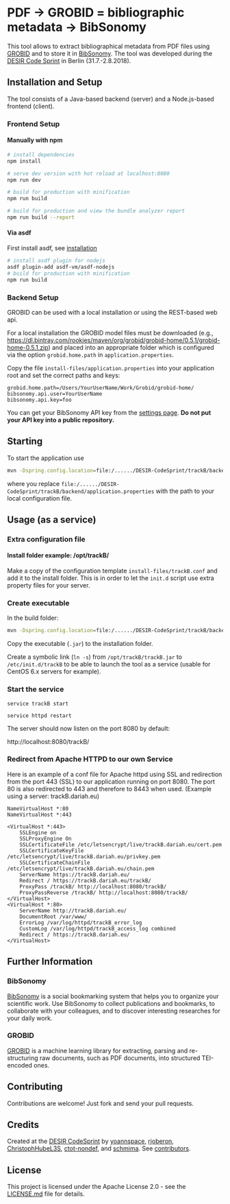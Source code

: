 # PDF → GROBID = bibliographic metadata → BibSonomy

This tool allows to extract bibliographical metadata from PDF files
using [GROBID](https://github.com/kermitt2/grobid) and to store it in
[BibSonomy](https://www.bibsonomy.org/). The tool was developed during
the [DESIR Code Sprint](http://desircodesprint.sciencesconf.org/) in
Berlin (31.7.-2.8.2018).

## Installation and Setup

The tool consists of a Java-based backend (server) and a Node.js-based
frontend (client).

### Frontend Setup
#### Manually with npm
``` sh
# install dependencies
npm install

# serve dev version with hot reload at localhost:8080
npm run dev

# build for production with minification
npm run build

# build for production and view the bundle analyzer report
npm run build --report
```
#### Via asdf
First install asdf, see [installation](https://github.com/asdf-vm/asdf/blob/master/README.md)
``` sh
# install asdf plugin for nodejs
asdf plugin-add asdf-vm/asdf-nodejs
# build for production with minification
npm run build
```

### Backend Setup

GROBID can be used with a local installation or using the REST-based
web api.

For a local installation the GROBID model files must be downloaded
(e.g.,
https://dl.bintray.com/rookies/maven/org/grobid/grobid-home/0.5.1/grobid-home-0.5.1.zip)
and placed into an appropriate folder which is configured via the
option `grobid.home.path` in `application.properties`.

Copy the file `install-files/application.properties` into your
application root and set the correct paths and keys:

``` properties
grobid.home.path=/Users/YourUserName/Work/Grobid/grobid-home/
bibsonomy.api.user=YourUserName
bibsonomy.api.key=foo
```

You can get your BibSonomy API key from the [settings
page](https://www.bibsonomy.org/settings?selTab=1#selTab1). **Do not
put your API key into a public repository.**

## Starting

To start the application use
``` sh
mvn -Dspring.config.location=file:/....../DESIR-CodeSprint/trackB/backend/application.properties spring-boot:run 
```

where you replace
`file:/....../DESIR-CodeSprint/trackB/backend/application.properties`
with the path to your local configuration file.

## Usage (as a service)
### Extra configuration file
#### Install folder example: /opt/trackB/

Make a copy of the configuration template `install-files/trackB.conf`
and add it to the install folder.  This is in order to let the
`init.d` script use extra property files for your server.

### Create executable
In the build folder:
``` sh
mvn -Dspring.config.location=file:/....../DESIR-CodeSprint/trackB/backend/application.properties clean package
```
Copy the executable (`.jar`) to the installation folder.

Create a symbolic link (`ln -s`) from `/opt/trackB/trackB.jar` to
`/etc/init.d/trackB` to be able to launch the tool as a service
(usable for CentOS 6.x servers for example).

### Start the service
```service trackB start```

```service httpd restart```

The server should now listen on the port 8080 by default:

http://localhost:8080/trackB/

### Redirect from Apache HTTPD to our own Service

Here is an example of a conf file for Apache httpd using SSL and redirection from the port 443 (SSL) to our application running on port 8080.
The port 80 is also redirected to 443 and therefore to 8443 when used.
(Example using a server: trackB.dariah.eu)

```apacheconf
NameVirtualHost *:80
NameVirtualHost *:443

<VirtualHost *:443>
    SSLEngine on
    SSLProxyEngine On
    SSLCertificateFile /etc/letsencrypt/live/trackB.dariah.eu/cert.pem
    SSLCertificateKeyFile /etc/letsencrypt/live/trackB.dariah.eu/privkey.pem
    SSLCertificateChainFile /etc/letsencrypt/live/trackB.dariah.eu/chain.pem
    ServerName https://trackB.dariah.eu/
    Redirect / https://trackB.dariah.eu/trackB/
    ProxyPass /trackB/ http://localhost:8080/trackB/
    ProxyPassReverse /trackB/ http://localhost:8080/trackB/
</VirtualHost>
<VirtualHost *:80>
    ServerName http://trackB.dariah.eu/
    DocumentRoot /var/www/
    ErrorLog /var/log/httpd/trackB_error_log
    CustomLog /var/log/httpd/trackB_access_log combined
    Redirect / https://trackB.dariah.eu/
</VirtualHost>
```

## Further Information
### BibSonomy

[BibSonomy](https://www.bibsonomy.org/) is a social bookmarking system
that helps you to organize your scientific work. Use BibSonomy to
collect publications and bookmarks, to collaborate with your
colleagues, and to discover interesting researches for your daily
work.

### GROBID

[GROBID](https://github.com/kermitt2/grobid/) is a machine learning
library for extracting, parsing and re-structuring raw documents, such
as PDF documents, into structured TEI-encoded ones.

## Contributing

Contributions are welcome! Just fork and send your pull requests.

## Credits

Created at the [DESIR
CodeSprint](http://desircodesprint.sciencesconf.org/) by
[yoannspace](https://github.com/yoannspace),
[rjoberon](https://github.com/rjoberon),
[ChristophHubeL3S](https://github.com/ChristophHubeL3S),
[ctot-nondef](https://github.com/ctot-nondef), and
[schmima](https://github.com/schmima).  See
[contributors](https://github.com/DESIR-CodeSprint/trackB/graphs/contributors).

## License

This project is licensed under the Apache License 2.0 - see the
[LICENSE.md](https://github.com/DESIR-CodeSprint/trackB/blob/master/LICENSE.md)
file for details.
